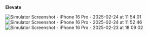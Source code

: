 **Elevate**

![Simulator Screenshot - iPhone 16 Pro - 2025-02-24 at 11 54 01](https://github.com/user-attachments/assets/511fdf30-9f70-4d2b-ac33-76b82c3104ef)
![Simulator Screenshot - iPhone 16 Pro - 2025-02-24 at 11 52 46](https://github.com/user-attachments/assets/5583f9f4-5f24-406b-9c98-01c2f1ee0a6e)
![Simulator Screenshot - iPhone 16 Pro - 2025-02-23 at 18 09 02](https://github.com/user-attachments/assets/1718a280-fcc5-43dd-a6ea-bdb8fe41a475)
